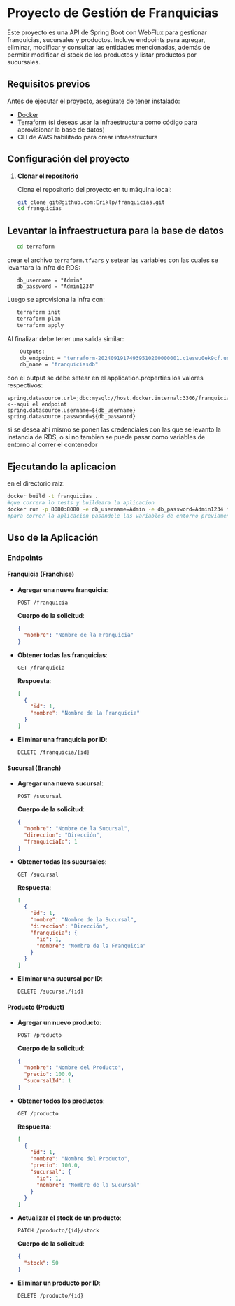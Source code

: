 # Proyecto de Gestión de Franquicias

Este proyecto es una API de Spring Boot con WebFlux para gestionar franquicias, sucursales y productos. Incluye endpoints para agregar, eliminar, modificar y consultar las entidades mencionadas, además de permitir modificar el stock de los productos y listar productos por sucursales.

## Requisitos previos

Antes de ejecutar el proyecto, asegúrate de tener instalado:

- [Docker](https://www.docker.com/get-started)
- [Terraform](https://www.terraform.io/downloads) (si deseas usar la infraestructura como código para aprovisionar la base de datos)
- CLI de AWS habilitado para crear infraestructura

## Configuración del proyecto

1. **Clonar el repositorio**

   Clona el repositorio del proyecto en tu máquina local:

   ```bash
   git clone git@github.com:Eriklp/franquicias.git
   cd franquicias
## Levantar la infraestructura para la base de datos
```bash
   cd terraform
```
crear el archivo `terraform.tfvars` y setear las variables con las cuales se levantara la infra de RDS: 
```HCL 
   db_username = "Admin"
   db_password = "Admin1234"
```
Luego se aprovisiona la infra con:
```bash
   terraform init
   terraform plan
   terraform apply
```
Al finalizar debe tener una salida similar: 
```bash
    Outputs:   
    db_endpoint = "terraform-20240919174939510200000001.c1eswu0ek9cf.us-east-1.rds.amazonaws.com:3306"
    db_name = "franquiciasdb"
```
con el output se debe setear en el application.properties los valores respectivos: 
```text
spring.datasource.url=jdbc:mysql://host.docker.internal:3306/franquiciasdb <--aqui el endpoint
spring.datasource.username=${db_username}
spring.datasource.password=${db_password}
```

si se desea ahi mismo se ponen las credenciales con las que se levanto la instancia de RDS, o si no tambien se puede pasar como variables de entorno al correr el contenedor

## Ejecutando la aplicacion

en el directorio raiz: 
```bash
docker build -t franquicias .
#que correra lo tests y buildeara la aplicacion
docker run -p 8080:8080 -e db_username=Admin -e db_password=Admin1234 franquicias
#para correr la aplicacion pasandole las variables de entorno previamente configuradas
```
## Uso de la Aplicación

### Endpoints

#### Franquicia (Franchise)

- **Agregar una nueva franquicia**:

    ```http
    POST /franquicia
    ```

  **Cuerpo de la solicitud**:
    ```json
    {
      "nombre": "Nombre de la Franquicia"
    }
    ```

- **Obtener todas las franquicias**:

    ```http
    GET /franquicia
    ```

  **Respuesta**:
    ```json
    [
      {
        "id": 1,
        "nombre": "Nombre de la Franquicia"
      }
    ]
    ```

- **Eliminar una franquicia por ID**:

    ```http
    DELETE /franquicia/{id}
    ```

#### Sucursal (Branch)

- **Agregar una nueva sucursal**:

    ```http
    POST /sucursal
    ```

  **Cuerpo de la solicitud**:
    ```json
    {
      "nombre": "Nombre de la Sucursal",
      "direccion": "Dirección",
      "franquiciaId": 1
    }
    ```

- **Obtener todas las sucursales**:

    ```http
    GET /sucursal
    ```

  **Respuesta**:
    ```json
    [
      {
        "id": 1,
        "nombre": "Nombre de la Sucursal",
        "direccion": "Dirección",
        "franquicia": {
          "id": 1,
          "nombre": "Nombre de la Franquicia"
        }
      }
    ]
    ```

- **Eliminar una sucursal por ID**:

    ```http
    DELETE /sucursal/{id}
    ```

#### Producto (Product)

- **Agregar un nuevo producto**:

    ```http
    POST /producto
    ```

  **Cuerpo de la solicitud**:
    ```json
    {
      "nombre": "Nombre del Producto",
      "precio": 100.0,
      "sucursalId": 1
    }
    ```

- **Obtener todos los productos**:

    ```http
    GET /producto
    ```

  **Respuesta**:
    ```json
    [
      {
        "id": 1,
        "nombre": "Nombre del Producto",
        "precio": 100.0,
        "sucursal": {
          "id": 1,
          "nombre": "Nombre de la Sucursal"
        }
      }
    ]
    ```

- **Actualizar el stock de un producto**:

    ```http
    PATCH /producto/{id}/stock
    ```

  **Cuerpo de la solicitud**:
    ```json
    {
      "stock": 50
    }
    ```

- **Eliminar un producto por ID**:

    ```http
    DELETE /producto/{id}
    ```


